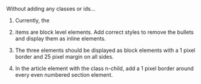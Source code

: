 Without adding any classes or ids...

1. Currently, the <li> items are block level elements. Add correct styles to remove the bullets and display them as inline elements.

2. The three <span> elements should be displayed as block elements with a 1 pixel border and 25 pixel margin on all sides.

3. In the article element with the class n-child, add a 1 pixel border around every even numbered section element.